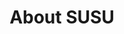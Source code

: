 ---  
title: "About SUSU"
permalink: /about/
layout: single
header:
  # overlay_image: /assets/Images/main-teaser.jpg
  # overlay_filter: 0.5
---